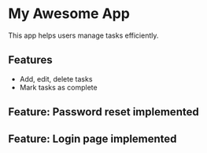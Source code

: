 # My Awesome App
This app helps users manage tasks efficiently.

## Features
- Add, edit, delete tasks
- Mark tasks as complete

## Feature: Password reset implemented 

## Feature: Login page implemented